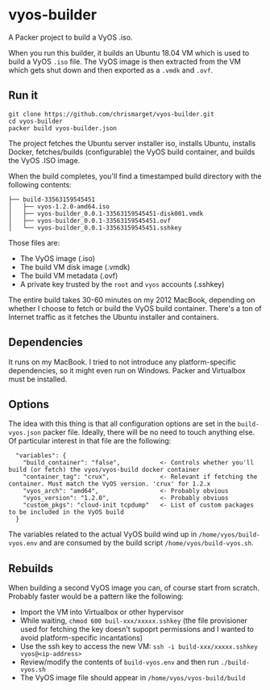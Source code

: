 # vyos-builder
A Packer project to build a VyOS .iso.

When you run this builder, it builds an Ubuntu 18.04 VM which is used to build a VyOS `.iso` file. The VyOS image is then extracted from the VM which gets shut down and then exported as a `.vmdk` and `.ovf`.

## Run it
```
git clone https://github.com/chrismarget/vyos-builder.git
cd vyos-builder
packer build vyos-builder.json
```

The project fetches the Ubuntu server installer iso, installs Ubuntu, installs Docker, fetches/builds (configurable) the VyOS build container, and builds the VyOS .ISO image.

When the build completes, you'll find a timestamped build directory with the following contents:
```
├── build-33563159545451
│   ├── vyos-1.2.0-amd64.iso
│   ├── vyos-builder_0.0.1-33563159545451-disk001.vmdk
│   ├── vyos-builder_0.0.1-33563159545451.ovf
│   └── vyos-builder_0.0.1-33563159545451.sshkey
```

Those files are:
* The VyOS image (.iso)
* The build VM disk image (.vmdk)
* The build VM metadata (.ovf)
* A private key trusted by the `root` and `vyos` accounts (.sshkey)

The entire build takes 30-60 minutes on my 2012 MacBook, depending on whether I choose to fetch or build the VyOS build container. There's a ton of Internet traffic as it fetches the Ubuntu installer and containers.

## Dependencies
It runs on my MacBook. I tried to not introduce any platform-specific dependencies, so it might even run on Windows. Packer and Virtualbox must be installed.

## Options
The idea with this thing is that all configuration options are set in the `build-vyos.json` packer file. Ideally, there will be no need to touch anything else. Of particular interest in that file are the following:

```
  "variables": {
    "build_container": "false",           <- Controls whether you'll build (or fetch) the vyos/vyos-build docker container
    "container_tag": "crux",              <- Relevant if fetching the container. Must match the VyOS version. 'crux' for 1.2.x
    "vyos_arch": "amd64",                 <- Probably obvious
    "vyos_version": "1.2.0",              <- Probably obviuos
    "custom_pkgs": "cloud-init tcpdump"   <- List of custom packages to be included in the VyOS build
  }
````

The variables related to the actual VyOS build wind up in `/home/vyos/build-vyos.env` and are consumed by the build script `/home/vyos/build-vyos.sh`.

## Rebuilds
When building a second VyOS image you can, of course start from scratch. Probably faster would be a pattern like the following:
* Import the VM into Virtualbox or other hypervisor
* While waiting, `chmod 600 buil-xxx/xxxxx.sshkey` (the file provisioner used for fetching the key doesn't supoprt permissions and I wanted to avoid platform-specific incantations)
* Use the ssh key to access the new VM: `ssh -i build-xxx/xxxxx.sshkey vyos@<ip-address>`
* Review/modify the contents of `build-vyos.env` and then run `./build-vyos.sh`
* The VyOS image file should appear in `/home/vyos/vyos-build/build`
